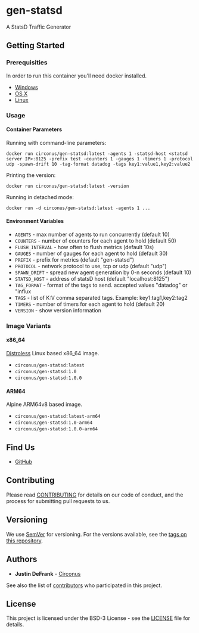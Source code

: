 # gen-statsd

A StatsD Traffic Generator

## Getting Started

### Prerequisities

In order to run this container you'll need docker installed.

* [Windows](https://docs.docker.com/windows/started)
* [OS X](https://docs.docker.com/mac/started/)
* [Linux](https://docs.docker.com/linux/started/)

### Usage

#### Container Parameters

Running with command-line parameters:

```shell
docker run circonus/gen-statsd:latest -agents 1 -statsd-host <statsd server IP>:8125 -prefix test -counters 1 -gauges 1 -timers 1 -protocol udp -spawn-drift 10 -tag-format datadog -tags key1:value1,key2:value2 
```

Printing the version:

```shell
docker run circonus/gen-statsd:latest -version
```

Running in detached mode:

```shell
docker run -d circonus/gen-statsd:latest -agents 1 ...
```

#### Environment Variables

* `AGENTS` - max number of agents to run concurrently (default 10)
* `COUNTERS` - number of counters for each agent to hold (default 50)
* `FLUSH_INTERVAL` - how often to flush metrics (default 10s)
* `GAUGES` - number of gauges for each agent to hold (default 30)
* `PREFIX` - prefix for metrics (default "gen-statsd")
* `PROTOCOL` - network protocol to use, tcp or udp (default "udp")
* `SPAWN_DRIFT` - spread new agent generation by 0-n seconds (default 10)
* `STATSD_HOST` - address of statsD host (default "localhost:8125")
* `TAG_FORMAT` - format of the tags to send. accepted values "datadog" or "influx
* `TAGS` - list of K:V comma separated tags. Example: key1:tag1,key2:tag2
* `TIMERS` - number of timers for each agent to hold (default 20)
* `VERSION` - show version information

### Image Variants

#### x86_64

[Distroless](https://github.com/GoogleContainerTools/distroless) Linux based x86_64 image.

* `circonus/gen-statsd:latest`
* `circonus/gen-statsd:1.0`
* `circonus/gen-statsd:1.0.0`

#### ARM64

Alpine ARM64v8 based image.

* `circonus/gen-statsd:latest-arm64`
* `circonus/gen-statsd:1.0-arm64`
* `circonus/gen-statsd:1.0.0-arm64`

## Find Us

* [GitHub](https://github.com/circonus-labs/gen-statsd)

## Contributing

Please read [CONTRIBUTING](https://github.com/circonus-labs/gen-statsd/blob/main/CONTRIBUTING.md) for details on our code of conduct, and the process for submitting pull requests to us.

## Versioning

We use [SemVer](http://semver.org/) for versioning. For the versions available, see the 
[tags on this repository](https://github.com/circonus-labs/gen-statsd/tags). 

## Authors

* **Justin DeFrank** - [Circonus](https://github.com/circonus-labs)

See also the list of [contributors](https://github.com/circonus-labs/gen-statsd/contributors) who 
participated in this project.

## License

This project is licensed under the BSD-3 License - see the [LICENSE](https://github.com/circonus-labs/gen-statsd/blob/main/LICENSE) file for details.
